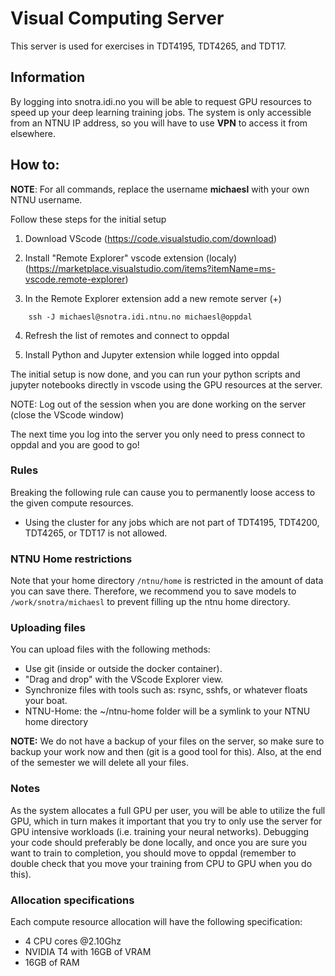 # Visual Computing Server
This server is used for exercises in TDT4195, TDT4265, and TDT17.


## Information

By logging into snotra.idi.no you will be able to request GPU resources to speed up your deep learning training jobs.
The system is only accessible from an NTNU IP address, so you will have to use **VPN** to access it from elsewhere.

## How to:

**NOTE**: For all commands, replace the username **michaesl** with your own NTNU username.

Follow these steps for the initial setup

1. Download VScode (https://code.visualstudio.com/download)

2. Install "Remote Explorer" vscode extension (localy) (https://marketplace.visualstudio.com/items?itemName=ms-vscode.remote-explorer)

3. In the Remote Explorer extension add a new remote server (+)
```
    ssh -J michaesl@snotra.idi.ntnu.no michaesl@oppdal
```

4. Refresh the list of remotes and connect to oppdal

5. Install Python and Jupyter extension while logged into oppdal

The initial setup is now done, and you can run your python scripts and jupyter notebooks directly in vscode using the GPU resources at the server.

NOTE: Log out of the session when you are done working on the server (close the VScode window)


The next time you log into the server you only need to press connect to oppdal and you are good to go!


### Rules
Breaking the following rule can cause you to permanently loose access to the given compute resources.
- Using the cluster for any jobs which are not part of TDT4195, TDT4200, TDT4265, or TDT17 is not allowed.

### NTNU Home restrictions
Note that your home directory `/ntnu/home` is restricted in the amount of data you can save there.
Therefore, we recommend you to save models to `/work/snotra/michaesl` to prevent filling up the ntnu home directory.

### Uploading files
You can upload files with the following methods:
- Use git (inside or outside the docker container).
- "Drag and drop" with the VScode Explorer view.
- Synchronize files with tools such as: rsync, sshfs, or whatever floats your boat.
- NTNU-Home: the ~/ntnu-home folder will be a symlink to your NTNU home directory


**NOTE:** We do not have a backup of your files on the server, so make sure to backup your work now and then (git is a good tool for this). Also, at the end of the semester we will delete all your files.


### Notes
As the system allocates a full GPU per user, you will be able to utilize the full GPU, which in turn makes it important that you try to only use the server for GPU intensive workloads (i.e. training your neural networks).
Debugging your code should preferably be done locally, and once you are sure you want to train to completion, you should move to oppdal (remember to double check that you move your training from CPU to GPU when you do this).

### Allocation specifications

Each compute resource allocation will have the following specification:

- 4 CPU cores @2.10Ghz
- NVIDIA T4 with 16GB of VRAM
- 16GB of RAM

